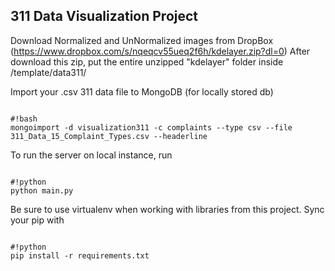 ## 311 Data Visualization Project ##

Download Normalized and UnNormalized images from DropBox (https://www.dropbox.com/s/nqeqcv55ueq2f6h/kdelayer.zip?dl=0)
After download this zip, put the entire unzipped "kdelayer" folder inside /template/data311/


Import your .csv 311 data file to MongoDB (for locally stored db)
```

#!bash
mongoimport -d visualization311 -c complaints --type csv --file 311_Data_15_Complaint_Types.csv --headerline

```

To run the server on local instance, run
```

#!python
python main.py

```

Be sure to use virtualenv when working with libraries from this project. Sync your pip with
```

#!python
pip install -r requirements.txt

```
